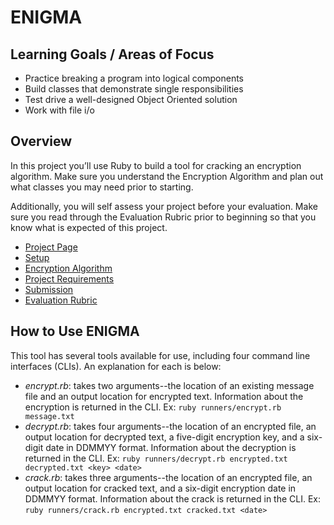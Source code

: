 # ENIGMA

## Learning Goals / Areas of Focus
* Practice breaking a program into logical components
* Build classes that demonstrate single responsibilities
* Test drive a well-designed Object Oriented solution
* Work with file i/o

## Overview
In this project you’ll use Ruby to build a tool for cracking an encryption algorithm. Make sure you understand the Encryption Algorithm and plan out what classes you may need prior to starting.

Additionally, you will self assess your project before your evaluation. Make sure you read through the Evaluation Rubric prior to beginning so that you know what is expected of this project.

* [Project Page](https://backend.turing.io/module1/projects/enigma/index)
* [Setup](https://backend.turing.io/module1/projects/enigma/setup)
* [Encryption Algorithm](https://backend.turing.io/module1/projects/enigma/encryption)
* [Project Requirements](https://backend.turing.io/module1/projects/enigma/requirements)
* [Submission](https://backend.turing.io/module1/projects/enigma/submission)
* [Evaluation Rubric](https://backend.turing.io/module1/projects/enigma/rubric)

## How to Use ENIGMA
This tool has several tools available for use, including four command line interfaces (CLIs). An explanation for each is below:
* *encrypt.rb*: takes two arguments--the location of an existing message file and an output location for encrypted text. Information about the encryption is returned in the CLI. Ex: `ruby runners/encrypt.rb message.txt`
* *decrypt.rb*: takes four arguments--the location of an encrypted file, an output location for decrypted text, a five-digit encryption key, and a six-digit date in DDMMYY format. Information about the decryption is returned in the CLI. Ex: `ruby runners/decrypt.rb encrypted.txt decrypted.txt <key> <date>`
* *crack.rb*: takes three arguments--the location of an encrypted file, an output location for cracked text, and a six-digit encryption date in DDMMYY format. Information about the crack is returned in the CLI. Ex: `ruby runners/crack.rb encrypted.txt cracked.txt <date>`
